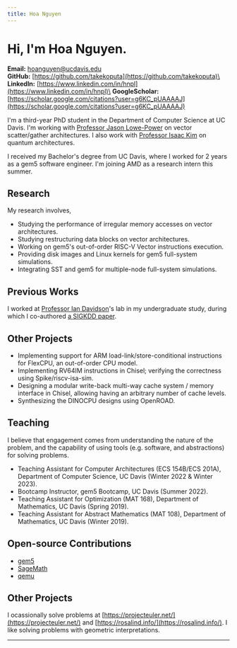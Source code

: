 ```yaml
---
title: Hoa Nguyen
---
```


# Hi, I'm Hoa Nguyen.

**Email:** hoanguyen@ucdavis.edu\
**GitHub:** [https://github.com/takekoputa](https://github.com/takekoputa)\
**LinkedIn:** [https://www.linkedin.com/in/hnpl](https://www.linkedin.com/in/hnpl)\
**GoogleScholar:** [https://scholar.google.com/citations?user=g6KC_pUAAAAJ](https://scholar.google.com/citations?user=g6KC_pUAAAAJ)

I'm a third-year PhD student in the Department of Computer Science at UC Davis.
I'm working with [Professor Jason Lowe-Power](https://arch.cs.ucdavis.edu/people/jason-lowe-power) on vector scatter/gather architectures.
I also work with [Professor Isaac Kim](https://hackmd.io/39K7_jYrS3K3k4Jbn66iHQ?view) on quantum architectures.

I received my Bachelor's degree from UC Davis, where I worked for 2 years as a gem5 software engineer.
I'm joining AMD as a research intern this summer.

## Research

My research involves,

- Studying the performance of irregular memory accesses on vector architectures.
- Studying restructuring data blocks on vector architectures.
- Working on gem5's out-of-order RISC-V Vector instructions execution.
- Providing disk images and Linux kernels for gem5 full-system simulations.
- Integrating SST and gem5 for multiple-node full-system simulations.

## Previous Works

I worked at [Professor Ian Davidson](https://faculty.engineering.ucdavis.edu/davidson/)'s lab in my undergraduate study, during which I co-authored [a SIGKDD paper](https://scholar.google.com/citations?view_op=view_citation&hl=en&user=g6KC_pUAAAAJ&citation_for_view=g6KC_pUAAAAJ:u5HHmVD_uO8C).

## Other Projects

- Implementing support for ARM load-link/store-conditional instructions for FlexCPU, an out-of-order CPU model.
- Implementing RV64IM instructions in Chisel; verifying the correctness using Spike/riscv-isa-sim.
- Designing a modular write-back multi-way cache system / memory interface in Chisel, allowing having an arbitrary number of cache levels.
- Synthesizing the DINOCPU designs using OpenROAD.

## Teaching

I believe that engagement comes from understanding the nature of the problem, and the capability of using tools (e.g. software, and abstractions) for solving problems.

- Teaching Assistant for Computer Architectures (ECS 154B/ECS 201A), Department of Computer Science, UC Davis (Winter 2022 & Winter 2023).
- Bootcamp Instructor, gem5 Bootcamp, UC Davis (Summer 2022).
- Teaching Assistant for Optimization (MAT 168), Department of Mathematics, UC Davis (Spring 2019).
- Teaching Assistant for Abstract Mathematics (MAT 108), Department of Mathematics, UC Davis (Winter 2019).

## Open-source Contributions

- [gem5](https://gem5-review.googlesource.com/q/owner:hoanguyen%2540ucdavis.edu)
- [SageMath](https://github.com/sagemath/sage/commits?author=takekoputa)
- [qemu](https://github.com/qemu/qemu)

## Other Projects

I ocassionally solve problems at [https://projecteuler.net/](https://projecteuler.net/) and [https://rosalind.info/](https://rosalind.info/).
I like solving problems with geometric interpretations.

---
